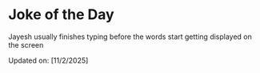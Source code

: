# Joke of the Day

<!-- #joke -->
Jayesh usually finishes typing before the words start getting displayed on the screen

Updated on: [11/2/2025]
<!-- #jokeEnd -->